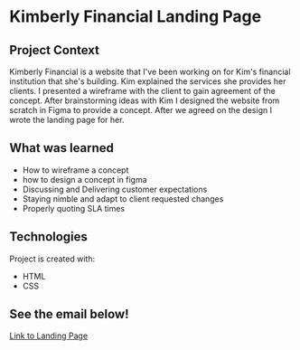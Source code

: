 # Kimberly Financial Landing Page

## Project Context

Kimberly Financial is a website that I've been working on for Kim's financial institution that she's building. Kim explained the services she provides her clients. I presented a wireframe with the client to gain agreement of the concept. After brainstorming ideas with Kim I designed the website from scratch in Figma to provide a concept. After we agreed on the design I wrote the landing page for her.

## What was learned

- How to wireframe a concept
- how to design a concept in figma
- Discussing and Delivering customer expectations
- Staying nimble and adapt to client requested changes
- Properly quoting SLA times

## Technologies

Project is created with:

- HTML
- CSS

## See the email below!

[Link to Landing Page](https://rallanvila.github.io/Kimberly-Financial/)
